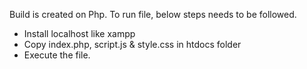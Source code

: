 Build is created on Php. To run file, below steps needs to be followed.
- Install localhost like xampp
- Copy index.php, script.js & style.css in htdocs folder
- Execute the file. 
